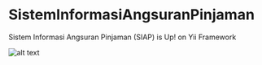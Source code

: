 # SistemInformasiAngsuranPinjaman
Sistem Informasi Angsuran Pinjaman (SIAP) is Up! on Yii Framework

![alt text](https://github.com/fredriclesomar/SistemInformasiAngsuranPinjaman/median/img1.jpg)
